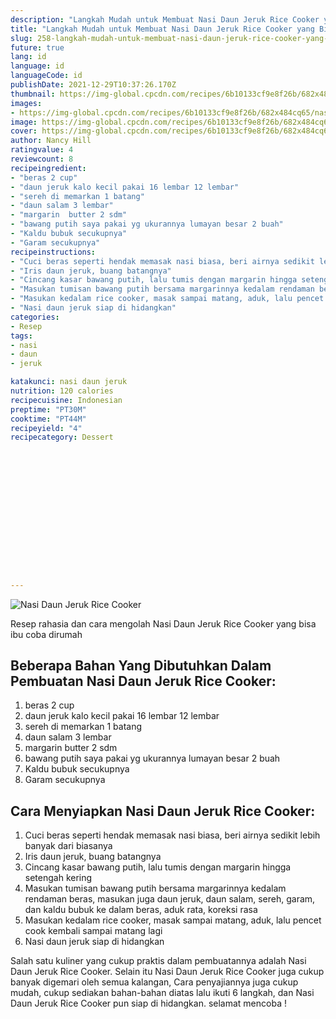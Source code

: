 ```yaml
---
description: "Langkah Mudah untuk Membuat Nasi Daun Jeruk Rice Cooker yang Bisa Manjain Lidah"
title: "Langkah Mudah untuk Membuat Nasi Daun Jeruk Rice Cooker yang Bisa Manjain Lidah"
slug: 258-langkah-mudah-untuk-membuat-nasi-daun-jeruk-rice-cooker-yang-bisa-manjain-lidah
future: true
lang: id
language: id
languageCode: id
publishDate: 2021-12-29T10:37:26.170Z 
thumbnail: https://img-global.cpcdn.com/recipes/6b10133cf9e8f26b/682x484cq65/nasi-daun-jeruk-rice-cooker-foto-resep-utama.png
images:
- https://img-global.cpcdn.com/recipes/6b10133cf9e8f26b/682x484cq65/nasi-daun-jeruk-rice-cooker-foto-resep-utama.png
image: https://img-global.cpcdn.com/recipes/6b10133cf9e8f26b/682x484cq65/nasi-daun-jeruk-rice-cooker-foto-resep-utama.png
cover: https://img-global.cpcdn.com/recipes/6b10133cf9e8f26b/682x484cq65/nasi-daun-jeruk-rice-cooker-foto-resep-utama.png
author: Nancy Hill
ratingvalue: 4
reviewcount: 8
recipeingredient:
- "beras 2 cup"
- "daun jeruk kalo kecil pakai 16 lembar 12 lembar"
- "sereh di memarkan 1 batang"
- "daun salam 3 lembar"
- "margarin  butter 2 sdm"
- "bawang putih saya pakai yg ukurannya lumayan besar 2 buah"
- "Kaldu bubuk secukupnya"
- "Garam secukupnya"
recipeinstructions:
- "Cuci beras seperti hendak memasak nasi biasa, beri airnya sedikit lebih banyak dari biasanya"
- "Iris daun jeruk, buang batangnya"
- "Cincang kasar bawang putih, lalu tumis dengan margarin hingga setengah kering"
- "Masukan tumisan bawang putih bersama margarinnya kedalam rendaman beras, masukan juga daun jeruk, daun salam, sereh, garam, dan kaldu bubuk ke dalam beras, aduk rata, koreksi rasa"
- "Masukan kedalam rice cooker, masak sampai matang, aduk, lalu pencet cook kembali sampai matang lagi"
- "Nasi daun jeruk siap di hidangkan"
categories:
- Resep
tags:
- nasi
- daun
- jeruk

katakunci: nasi daun jeruk 
nutrition: 120 calories
recipecuisine: Indonesian
preptime: "PT30M"
cooktime: "PT44M"
recipeyield: "4"
recipecategory: Dessert


     
    
    
    
    
    
    
    
    
    
    
      
    
---
```



![Nasi Daun Jeruk Rice Cooker](https://img-global.cpcdn.com/recipes/6b10133cf9e8f26b/682x484cq65/nasi-daun-jeruk-rice-cooker-foto-resep-utama.png)

Resep rahasia dan cara mengolah  Nasi Daun Jeruk Rice Cooker yang bisa ibu coba dirumah

<!--inarticleads1-->

## Beberapa Bahan Yang Dibutuhkan Dalam Pembuatan Nasi Daun Jeruk Rice Cooker:

1. beras 2 cup
1. daun jeruk kalo kecil pakai 16 lembar 12 lembar
1. sereh di memarkan 1 batang
1. daun salam 3 lembar
1. margarin  butter 2 sdm
1. bawang putih saya pakai yg ukurannya lumayan besar 2 buah
1. Kaldu bubuk secukupnya
1. Garam secukupnya



<!--inarticleads2-->

## Cara Menyiapkan Nasi Daun Jeruk Rice Cooker:

1. Cuci beras seperti hendak memasak nasi biasa, beri airnya sedikit lebih banyak dari biasanya
1. Iris daun jeruk, buang batangnya
1. Cincang kasar bawang putih, lalu tumis dengan margarin hingga setengah kering
1. Masukan tumisan bawang putih bersama margarinnya kedalam rendaman beras, masukan juga daun jeruk, daun salam, sereh, garam, dan kaldu bubuk ke dalam beras, aduk rata, koreksi rasa
1. Masukan kedalam rice cooker, masak sampai matang, aduk, lalu pencet cook kembali sampai matang lagi
1. Nasi daun jeruk siap di hidangkan




Salah satu kuliner yang cukup praktis dalam pembuatannya adalah  Nasi Daun Jeruk Rice Cooker. Selain itu  Nasi Daun Jeruk Rice Cooker  juga cukup banyak digemari oleh semua kalangan, Cara penyajiannya juga cukup mudah, cukup sediakan bahan-bahan diatas lalu ikuti 6 langkah, dan  Nasi Daun Jeruk Rice Cooker  pun siap di hidangkan. selamat mencoba !
